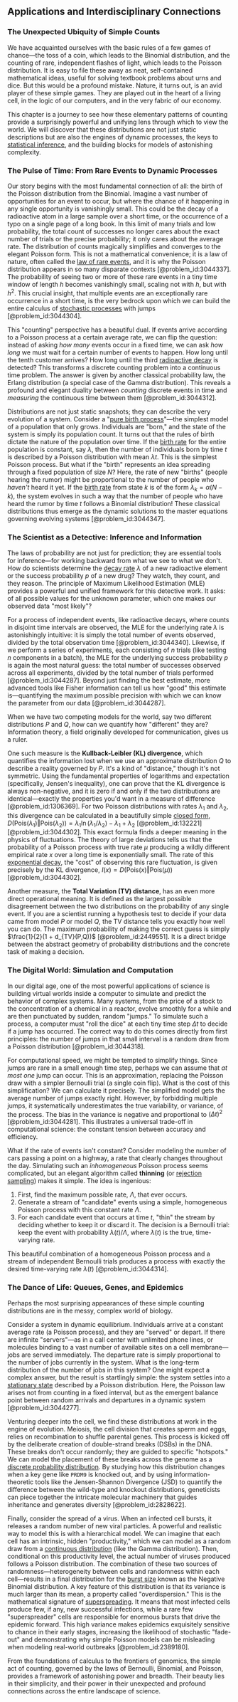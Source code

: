 ## Applications and Interdisciplinary Connections

### The Unexpected Ubiquity of Simple Counts

We have acquainted ourselves with the basic rules of a few games of chance—the toss of a coin, which leads to the Binomial distribution, and the counting of rare, independent flashes of light, which leads to the Poisson distribution. It is easy to file these away as neat, self-contained mathematical ideas, useful for solving textbook problems about urns and dice. But this would be a profound mistake. Nature, it turns out, is an avid player of these simple games. They are played out in the heart of a living cell, in the logic of our computers, and in the very fabric of our economy.

This chapter is a journey to see how these elementary patterns of counting provide a surprisingly powerful and unifying lens through which to view the world. We will discover that these distributions are not just static descriptions but are also the engines of dynamic processes, the keys to [statistical inference](@article_id:172253), and the building blocks for models of astonishing complexity.

### The Pulse of Time: From Rare Events to Dynamic Processes

Our story begins with the most fundamental connection of all: the birth of the Poisson distribution from the Binomial. Imagine a vast number of opportunities for an event to occur, but where the chance of it happening in any single opportunity is vanishingly small. This could be the decay of a radioactive atom in a large sample over a short time, or the occurrence of a typo on a single page of a long book. In this limit of many trials and low probability, the total count of successes no longer cares about the exact number of trials or the precise probability; it only cares about the average rate. The distribution of counts magically simplifies and converges to the elegant Poisson form. This is not a mathematical convenience; it is a law of nature, often called the [law of rare events](@article_id:152001), and it is why the Poisson distribution appears in so many disparate contexts [@problem_id:3044337]. The probability of seeing two or more of these rare events in a tiny time window of length $h$ becomes vanishingly small, scaling not with $h$, but with $h^2$. This crucial insight, that multiple events are an exceptionally rare occurrence in a short time, is the very bedrock upon which we can build the entire calculus of [stochastic processes](@article_id:141072) with jumps [@problem_id:3044304].

This "counting" perspective has a beautiful dual. If events arrive according to a Poisson process at a certain average rate, we can flip the question: instead of asking *how many* events occur in a fixed time, we can ask *how long* we must wait for a certain number of events to happen. How long until the tenth customer arrives? How long until the third [radioactive decay](@article_id:141661) is detected? This transforms a discrete counting problem into a continuous time problem. The answer is given by another classical probability law, the Erlang distribution (a special case of the Gamma distribution). This reveals a profound and elegant duality between *counting* discrete events in time and *measuring* the continuous time between them [@problem_id:3044312].

Distributions are not just static snapshots; they can describe the very evolution of a system. Consider a "[pure birth process](@article_id:273427)"—the simplest model of a population that only grows. Individuals are "born," and the state of the system is simply its population count. It turns out that the rules of birth dictate the nature of the population over time. If the [birth rate](@article_id:203164) for the entire population is constant, say $\lambda$, then the number of individuals born by time $t$ is described by a Poisson distribution with mean $\lambda t$. This is the simplest Poisson process. But what if the "birth" represents an idea spreading through a fixed population of size $N$? Here, the rate of new "births" (people hearing the rumor) might be proportional to the number of people who *haven't* heard it yet. If the [birth rate](@article_id:203164) from state $k$ is of the form $\lambda_k = \alpha(N-k)$, the system evolves in such a way that the number of people who have heard the rumor by time $t$ follows a Binomial distribution! These classical distributions thus emerge as the dynamic solutions to the master equations governing evolving systems [@problem_id:3044347].

### The Scientist as a Detective: Inference and Information

The laws of probability are not just for prediction; they are essential tools for inference—for working backward from what we see to what we don't. How do scientists determine the [decay rate](@article_id:156036) $\lambda$ of a new radioactive element or the success probability $p$ of a new drug? They watch, they count, and they reason. The principle of Maximum Likelihood Estimation (MLE) provides a powerful and unified framework for this detective work. It asks: of all possible values for the unknown parameter, which one makes our observed data "most likely"?

For a process of independent events, like radioactive decays, where counts in disjoint time intervals are observed, the MLE for the underlying rate $\lambda$ is astonishingly intuitive: it is simply the total number of events observed, divided by the total observation time [@problem_id:3044340]. Likewise, if we perform a series of experiments, each consisting of $n$ trials (like testing $n$ components in a batch), the MLE for the underlying success probability $p$ is again the most natural guess: the total number of successes observed across all experiments, divided by the total number of trials performed [@problem_id:3044287]. Beyond just finding the best estimate, more advanced tools like Fisher information can tell us how "good" this estimate is—quantifying the maximum possible precision with which we can know the parameter from our data [@problem_id:3044287].

When we have two competing models for the world, say two different distributions $P$ and $Q$, how can we quantify how "different" they are? Information theory, a field originally developed for communication, gives us a ruler.

One such measure is the **Kullback-Leibler (KL) divergence**, which quantifies the information lost when we use an approximate distribution $Q$ to describe a reality governed by $P$. It's a kind of "distance," though it's not symmetric. Using the fundamental properties of logarithms and expectation (specifically, Jensen's inequality), one can prove that the KL divergence is always non-negative, and it is zero if and only if the two distributions are identical—exactly the properties you'd want in a measure of difference [@problem_id:1306369]. For two Poisson distributions with rates $\lambda_1$ and $\lambda_2$, this divergence can be calculated in a beautifully simple [closed form](@article_id:270849), $D(\mathrm{Pois}(\lambda_1)\Vert \mathrm{Pois}(\lambda_2)) = \lambda_1 \ln(\lambda_1/\lambda_2) - \lambda_1 + \lambda_2$ [@problem_id:132221] [@problem_id:3044302]. This exact formula finds a deeper meaning in the physics of fluctuations. The theory of large deviations tells us that the probability of a Poisson process with true rate $\mu$ producing a wildly different empirical rate $x$ over a long time is exponentially small. The rate of this [exponential decay](@article_id:136268), the "cost" of observing this rare fluctuation, is given precisely by the KL divergence, $I(x) = D(\mathrm{Pois}(x)\Vert \mathrm{Pois}(\mu))$ [@problem_id:3044302].

Another measure, the **Total Variation (TV) distance**, has an even more direct operational meaning. It is defined as the largest possible disagreement between the two distributions on the probability of any single event. If you are a scientist running a hypothesis test to decide if your data came from model $P$ or model $Q$, the TV distance tells you exactly how well you can do. The maximum probability of making the correct guess is simply $\frac{1}{2}(1 + d_{TV}(P,Q))$ [@problem_id:2449551]. It is a direct bridge between the abstract geometry of probability distributions and the concrete task of making a decision.

### The Digital World: Simulation and Computation

In our digital age, one of the most powerful applications of science is building virtual worlds inside a computer to simulate and predict the behavior of complex systems. Many systems, from the price of a stock to the concentration of a chemical in a reactor, evolve smoothly for a while and are then punctuated by sudden, random "jumps." To simulate such a process, a computer must "roll the dice" at each tiny time step $\Delta t$ to decide if a jump has occurred. The correct way to do this comes directly from first principles: the number of jumps in that small interval is a random draw from a Poisson distribution [@problem_id:3044318].

For computational speed, we might be tempted to simplify things. Since jumps are rare in a small enough time step, perhaps we can assume that *at most one* jump can occur. This is an approximation, replacing the Poisson draw with a simpler Bernoulli trial (a single coin flip). What is the cost of this simplification? We can calculate it precisely. The simplified model gets the average number of jumps exactly right. However, by forbidding multiple jumps, it systematically underestimates the true variability, or variance, of the process. The bias in the variance is negative and proportional to $(\Delta t)^2$ [@problem_id:3044281]. This illustrates a universal trade-off in computational science: the constant tension between accuracy and efficiency.

What if the rate of events isn't constant? Consider modeling the number of cars passing a point on a highway, a rate that clearly changes throughout the day. Simulating such an *inhomogeneous* Poisson process seems complicated, but an elegant algorithm called **thinning** (or [rejection sampling](@article_id:141590)) makes it simple. The idea is ingenious:
1. First, find the maximum possible rate, $\Lambda$, that ever occurs.
2. Generate a stream of "candidate" events using a simple, homogeneous Poisson process with this constant rate $\Lambda$.
3. For each candidate event that occurs at time $t$, "thin" the stream by deciding whether to keep it or discard it. The decision is a Bernoulli trial: keep the event with probability $\lambda(t)/\Lambda$, where $\lambda(t)$ is the true, time-varying rate.

This beautiful combination of a homogeneous Poisson process and a stream of independent Bernoulli trials produces a process with exactly the desired time-varying rate $\lambda(t)$ [@problem_id:3044314].

### The Dance of Life: Queues, Genes, and Epidemics

Perhaps the most surprising appearances of these simple counting distributions are in the messy, complex world of biology.

Consider a system in dynamic equilibrium. Individuals arrive at a constant average rate (a Poisson process), and they are "served" or depart. If there are infinite "servers"—as in a call center with unlimited phone lines, or molecules binding to a vast number of available sites on a cell membrane—jobs are served immediately. The departure rate is simply proportional to the number of jobs currently in the system. What is the long-term distribution of the number of jobs in this system? One might expect a complex answer, but the result is startlingly simple: the system settles into a [stationary state](@article_id:264258) described by a Poisson distribution. Here, the Poisson law arises not from counting in a fixed interval, but as the emergent balance point between random arrivals and departures in a dynamic system [@problem_id:3044277].

Venturing deeper into the cell, we find these distributions at work in the engine of evolution. Meiosis, the cell division that creates sperm and eggs, relies on recombination to shuffle parental genes. This process is kicked off by the deliberate creation of double-strand breaks (DSBs) in the DNA. These breaks don't occur randomly; they are guided to specific "hotspots." We can model the placement of these breaks across the genome as a [discrete probability distribution](@article_id:267813). By studying how this distribution changes when a key gene like `PRDM9` is knocked out, and by using information-theoretic tools like the Jensen-Shannon Divergence (JSD) to quantify the difference between the wild-type and knockout distributions, geneticists can piece together the intricate molecular machinery that guides inheritance and generates diversity [@problem_id:2828622].

Finally, consider the spread of a virus. When an infected cell bursts, it releases a random number of new viral particles. A powerful and realistic way to model this is with a hierarchical model. We can imagine that each cell has an intrinsic, hidden "productivity," which we can model as a random draw from a [continuous distribution](@article_id:261204) (like the Gamma distribution). Then, conditional on this productivity level, the actual number of viruses produced follows a Poisson distribution. The combination of these two sources of randomness—heterogeneity between cells and randomness within each cell—results in a final distribution for the [burst size](@article_id:275126) known as the Negative Binomial distribution. A key feature of this distribution is that its variance is much larger than its mean, a property called "overdispersion." This is the mathematical signature of [superspreading](@article_id:201718). It means that most infected cells produce few, if any, new successful infections, while a rare few "superspreader" cells are responsible for enormous bursts that drive the epidemic forward. This high variance makes epidemics exquisitely sensitive to chance in their early stages, increasing the likelihood of stochastic "fade-out" and demonstrating why simple Poisson models can be misleading when modeling real-world outbreaks [@problem_id:2389180].

From the foundations of calculus to the frontiers of genomics, the simple act of counting, governed by the laws of Bernoulli, Binomial, and Poisson, provides a framework of astonishing power and breadth. Their beauty lies in their simplicity, and their power in their unexpected and profound connections across the entire landscape of science.
